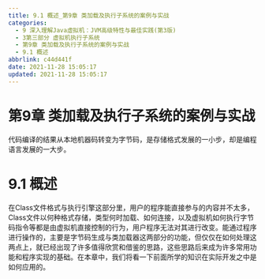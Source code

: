 ```yaml
---
title: 9.1 概述_第9章 类加载及执行子系统的案例与实战
categories: 
  - 9 深入理解Java虛拟机：JVM高级特性与最佳实践(第3版)
  - 3第三部分 虚拟机执行子系统
  - 第9章 类加载及执行子系统的案例与实战
  - 9.1 概述
abbrlink: c44d441f
date: 2021-11-28 15:05:17
updated: 2021-11-28 15:05:17
---
```

# 第9章 类加载及执行子系统的案例与实战
代码编译的结果从本地机器码转变为字节码，是存储格式发展的一小步，却是编程语言发展的一大步。

# 9.1 概述
在Class文件格式与执行引擎这部分里，用户的程序能直接参与的内容并不太多，Class文件以何种格式存储，类型何时加载、如何连接，以及虚拟机如何执行字节码指令等都是由虚拟机直接控制的行为，用户程序无法对其进行改变。能通过程序进行操作的，主要是字节码生成与类加载器这两部分的功能，但仅仅在如何处理这两点上，就已经出现了许多值得欣赏和借鉴的思路，这些思路后来成为许多常用功能和程序实现的基础。在本章中，我们将看一下前面所学的知识在实际开发之中是如何应用的。